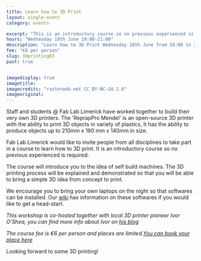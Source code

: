 ```yaml
---
title: Learn how to 3D Print
layout: single-event
category: events

excerpt: "This is an introductory course so no previous experienced is required. The 'ReprapPro Mendel' is an open-source 3D printer with the ability to print 3D objects in variety of plastics."
hours: "Wednesday 18th June 19:00-21:00"
description: "Learn how to 3D Print Wednesday 18th June from 19:00 to 21:00"
fee: "€6 per person"
slug: 3dprinting03
past: true


imagedisplay: true
imagetitle:
imagecredits: "rasterweb.net CC BY-NC-SA 2.0"
imageoriginal:
---
```


Staff and students @ Fab Lab Limerick have worked together to build their very own 3D printers. The 'ReprapPro Mendel' is an open-source 3D printer with the ability to print 3D objects in variety of plastics, It has the ability to produce objects up to 210mm x 190 mm x 140mm in size.

Fab Lab Limerick would like to invite people from all disciplines to take part in a course to learn how to 3D print. It is an introductory course so no previous experienced is required.

The course will introduce you to the idea of self build machines. The 3D printing process will be explained and demonstrated so that you will be able to bring a simple 3D idea from concept to print.

We encourage you to bring your own laptops on the night so that softwares can be installed. Our [wiki](https://github.com/FabLabLimerick/fablablimerick.github.io/wiki) has information on these softwares if you would like to get a head-start.

*This workshop is co-hosted together with local 3D printer pioneer Ivor O'Shea, you can find more info about Ivor on [his blog](http://numbersixreprap.blogspot.com.es)*

*The course fee is €6 per person and places are limited.[You can book your place here](http://fablablimerick.ticketleap.com/introduction-to-3d-printing2/)*

Looking forward to some 3D printing!
